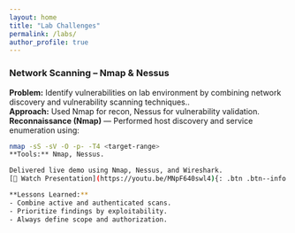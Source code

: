 ```yaml
---
layout: home
title: "Lab Challenges"
permalink: /labs/
author_profile: true
---
```


###  Network Scanning – Nmap & Nessus
**Problem:** Identify vulnerabilities on lab environment by combining network discovery and vulnerability scanning techniques..  
**Approach:** Used Nmap for recon, Nessus for vulnerability validation. 
**Reconnaissance (Nmap)** — Performed host discovery and service enumeration using:
   ```bash
   nmap -sS -sV -O -p- -T4 <target-range>
**Tools:** Nmap, Nessus.  

Delivered live demo using Nmap, Nessus, and Wireshark.  
[🎥 Watch Presentation](https://youtu.be/MNpF640swl4){: .btn .btn--info target="_blank"}

**Lessons Learned:**
- Combine active and authenticated scans.
- Prioritize findings by exploitability.
- Always define scope and authorization.
